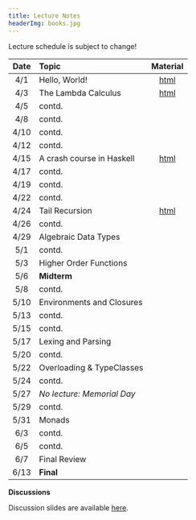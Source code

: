 ```yaml
---
title: Lecture Notes
headerImg: books.jpg
---
```


Lecture schedule is subject to change!

| Date       | Topic                           | Material                  |
|:----------:|:--------------------------------|:-------------------------:|
| 4/1        | Hello, World!                   | [html][lec0]              |
| 4/3        | The Lambda Calculus             | [html][lec1]              |
| 4/5        | contd.                          |                           |
| 4/8        | contd.                          |                           |
| 4/10       | contd.                          |                           |
| 4/12       | contd.                          |                           |
| 4/15       | A crash course in Haskell       | [html][lec2]              |
| 4/17       | contd.                          |                           |
| 4/19       | contd.                          |                           |
| 4/22       | contd.                          |                           |
| 4/24       | Tail Recursion                  | [html][lec3]              |
| 4/26       | contd.                          |                           |
| 4/29       | Algebraic Data Types            |                           |
| 5/1        | contd.                          |                           |
| 5/3        | Higher Order Functions          |                           |
| 5/6        | **Midterm**                     |                           |
| 5/8        | contd.                          |                           |
| 5/10       | Environments and Closures       |                           |
| 5/13       | contd.                          |                           |
| 5/15       | contd.                          |                           |
| 5/17       | Lexing and Parsing              |                           |
| 5/20       | contd.                          |                           |
| 5/22       | Overloading & TypeClasses       |                           |
| 5/24       | contd.                          |                           |
| 5/27       | *No lecture: Memorial Day*      |                           |
| 5/29       | contd.                          |                           |
| 5/31       | Monads                          |                           |
| 6/3        | contd.                          |                           |
| 6/5        | contd.                          |                           |
| 6/7        | Final Review                    |                           |
| 6/13       | **Final**                       |                           |


**Discussions**

Discussion slides are available [here](https://drive.google.com/drive/folders/1OuObUaMyMs8TODtOAXogdMmy6NzYqRU5?usp=sharing).

[lec0]: lectures/00-hello.html
[lec1]: lectures/01-lambda.html
[lec2]: lectures/02-haskell.html
[lec3]: lectures/03-tailrec.html
[lec4]: lectures/03-datatypes.html
[lec5]: lectures/04-hof.html
[lec6]: lectures/05-closure.html
[lec7]: lectures/06-parsing.html
[lec8]: lectures/07-classes.html
[lec9]: lectures/08-monads.html
[lec10]: lectures/09-types.html
[soundness]: lectures/soundness.html
[mock-final]: https://github.com/cse130-assignments/mock-final

[parsing]: https://github.com/cse130-assignments/arith
[elsa]: https://github.com/ucsd-progsys/elsa
